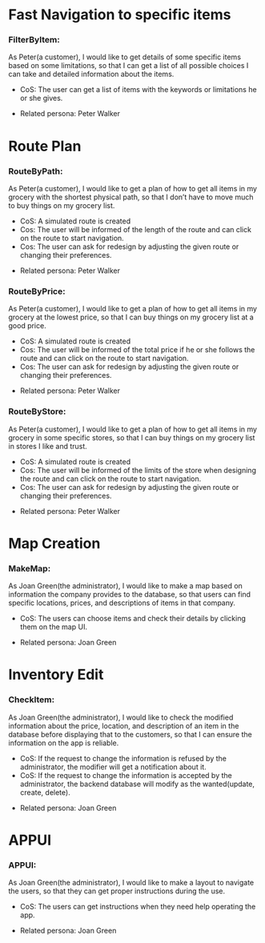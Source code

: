 # Fast Navigation to specific items

### FilterByItem:
As Peter(a customer), I would like to get details of some specific items based on some limitations, so that I can get a list of all possible choices I can take and detailed information about the items. 
- CoS: The user can get a list of items with the keywords or limitations he or she gives. 

+ Related persona: Peter Walker

# Route Plan

### RouteByPath:
As Peter(a customer), I would like to get a plan of how to get all items in my grocery with the shortest physical path, so that I don’t have to move much to buy things on my grocery list. 
- CoS: A simulated route is created
- Cos: The user will be informed of the length of the route and can click on the route to start navigation.
- Cos: The user can ask for redesign by adjusting the given route or changing their preferences.

+ Related persona: Peter Walker

### RouteByPrice:
As Peter(a customer), I would like to get a plan of how to get all items in my grocery at the lowest price, so that I can buy things on my grocery list at a good price.
- CoS: A simulated route is created
- Cos: The user will be informed of the total price if he or she follows the route and can click on the route to start navigation.
- Cos: The user can ask for redesign by adjusting the given route or changing their preferences.

+ Related persona: Peter Walker

### RouteByStore:
As Peter(a customer), I would like to get a plan of how to get all items in my grocery in some specific stores, so that I can buy things on my grocery list in stores I like and trust.
- CoS: A simulated route is created
- Cos: The user will be informed of the limits of the store when designing the route and can click on the route to start navigation.
- Cos: The user can ask for redesign by adjusting the given route or changing their preferences.

+ Related persona: Peter Walker

# Map Creation

### MakeMap:
As Joan Green(the administrator), I would like to make a map based on information the company provides to the database, so that users can find specific locations, prices, and descriptions of items in that company.
- CoS: The users can choose items and check their details by clicking them on the map UI.

+ Related persona: Joan Green

# Inventory Edit

### CheckItem:
As Joan Green(the administrator), I would like to check the modified information about the price, location, and description of an item in the database before displaying that to the customers, so that I can ensure the information on the app is reliable.
- CoS: If the request to change the information is refused by the administrator, the modifier will get a notification about it.
- CoS: If the request to change the information is accepted by the administrator, the backend database will modify as the wanted(update, create, delete).

+ Related persona: Joan Green

# APPUI

### APPUI: 
As Joan Green(the administrator), I would like to make a layout to navigate the users, so that they can get proper instructions during the use.
- CoS: The users can get instructions when they need help operating the app.

+ Related persona: Joan Green
 
